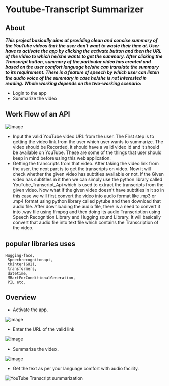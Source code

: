# Youtube-Transcript Summarizer

## About

***This project basically aims at providing clean and concise summary of the YouTube videos that the user don’t want to waste their time at.
User have to activate the app by clicking the activate button and then the URL of the video to which he/she wants to get the summary. After clicking the Transcript button, summary of the particular video has created and based on the user comfort language he/she can translate the summary  to its requirement. 
There is a feature of speech by which user can listen the audio voice of the summary in case he/she is not interested in reading.
Whole working depends on the two-working scenario:***
* Login to the app
* Summarize the video

## Work Flow of an API

![image](https://user-images.githubusercontent.com/75423160/211209469-ec987fc8-e423-43c4-bcb9-fb9ff78d7515.png)
* Input the valid YouTube video URL from the user. The First step is to getting the video link from the user which user wants to summarize. The video should be Recorded, it should have a valid video id and it should be available on YouTube. These are some of the things that user should keep in mind before using this web application.
* Getting the transcripts from that video. After taking the video link from the user, the next part is to get the transcripts on video. Now it will check whether the given video has subtitles available or not. If the Given video has subtitles in it then we can simply use the python library called YouTube_Transcript_Api which is used to extract the transcripts from the given video. Now what if the given video doesn't have subtitles in it so in this case we will first convert the video into audio format like .mp3 or .mp4 format using python library called pytube and then download that audio file. After downloading the audio file, there is a need to convert it into .wav file using ffmpeg and then doing its audio Transcription using Speech Recognition Library and Hugging sound Library. It will basically convert that audio file into text file which contains the Transcription of the video.

## popular libraries uses

```
Hugging-face,
 Speechrecognitonapi,
 tkinter(GUI),
 transformers,
 datetime,
 MBartForConditionalGeneration, 
 PIL etc. 
```

## Overview

* Activate the app.

![image](https://user-images.githubusercontent.com/75423160/211209580-08df9848-a616-450f-be3f-79795d954ee4.png)

* Enter the URL of the valid link

![image](https://user-images.githubusercontent.com/75423160/211209596-237f2e2a-0c4f-48c9-9079-62a831f5825c.png)

* Summarize the video .

![image](https://user-images.githubusercontent.com/75423160/211209625-96d160e5-a17a-4646-b9e9-d3ac153e4d13.png)

* Get the text as per your language comfort with audio facility.

![YouTube Transcript summarization](https://user-images.githubusercontent.com/75423160/211209774-797d35d9-fc59-4724-90b2-019711c19363.png)
